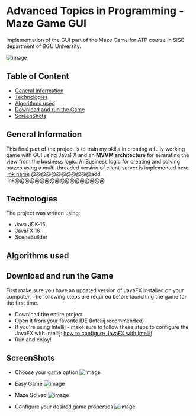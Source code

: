 # Advanced Topics in Programming - Maze Game GUI
Implementation of the GUI part of the Maze Game for ATP course in SISE department of BGU University.

![image](https://user-images.githubusercontent.com/66309521/125794350-f2e9c519-284d-49cf-a030-7d9f05db64b6.png)


## Table of Content
* [General Information](#General-Information)
* [Technologies](#Technologies)
* [Algorithms used](#Algorithms)
* [Download and run the Game](#Download-and-run-the-Game)
* [ScreenShots](#ScreenShots)


## General Information
This final part of the project is to train my skills in creating a fully working game with GUI using JavaFX and an **MVVM architecture** for serarating the view from the business logic. /n
Business logic for creating and solving mazes using a multi-threaded version of client-server is implemented here: [link name](link_path) @@@@@@@@@@@@add link@@@@@@@@@@@@@@@@@@

## Technologies
The project was written using:
- Java JDK-15
- JavaFX 16
- SceneBuilder

## Algorithms used


## Download and run the Game
First make sure you have an updated version of JavaFX installed on your computer.
The following steps are required before launching the game for the first time.
- Download the entire project
- Open it from your favorite IDE (Intellij recommended)
- If you're using Intellij - make sure to follow these steps to configure the JavaFX with Intellij: [how to configure JavaFX with Intellij](https://www.jetbrains.com/help/idea/javafx.html#download-javafx)
- Run and enjoy!

## ScreenShots
- Choose your game option
![image](https://user-images.githubusercontent.com/66309521/125794721-eabab252-dacb-4d89-b0a1-f87fcf9944b0.png)

- Easy Game
![image](https://user-images.githubusercontent.com/66309521/125794991-12e3ad66-b129-4199-9c4b-e5db9df86ddd.png)

- Maze Solved
![image](https://user-images.githubusercontent.com/66309521/125795257-00f59058-ff77-4c3f-acdb-2e885430fd17.png)

- Configure your desired game properties
![image](https://user-images.githubusercontent.com/66309521/125795722-a54ce4f5-9287-47da-91fc-be676997dfa9.png)





